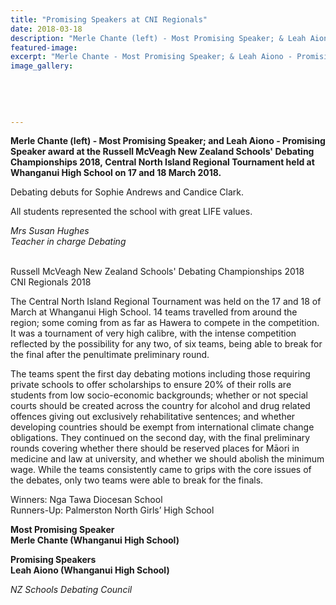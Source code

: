```yaml
---
title: "Promising Speakers at CNI Regionals"
date: 2018-03-18
description: "Merle Chante (left) - Most Promising Speaker; & Leah Aiono - Promising Speaker award at CNI Regional Debating Tourn..."
featured-image: 
excerpt: "Merle Chante - Most Promising Speaker; & Leah Aiono - Promising Speaker award at the CNI Regional Debating Tournament held at Whanganui High School."
image_gallery:
    
    
    
    
    
---
```


<p><strong>Merle Chante (left) - Most Promising Speaker; and&nbsp;Leah Aiono - Promising Speaker award at the <span>Russell McVeagh New Zealand Schools' Debating Championships 2018,&nbsp;</span>Central North Island Regional Tournament held at Whanganui High School on 17 and 18 March 2018.</strong></p>
<p>Debating debuts for Sophie Andrews and Candice Clark.</p>
<p>All students represented the school with great LIFE values.</p>
<p><em>Mrs Susan Hughes</em><br /><em>Teacher in charge Debating</em></p>
<p><br />Russell McVeagh New Zealand Schools' Debating Championships 2018<br /><span>CNI Regionals 2018</span></p>
<p>The Central North Island Regional Tournament was held on the 17&nbsp;and 18&nbsp;of March at Whanganui High School. 14 teams travelled from around the region; some coming from as far as Hawera to compete in the competition. It was a tournament of very high calibre, with the intense competition reflected by the possibility for any two, of six teams, being able to break for the final after the penultimate preliminary round.</p>
<p>The teams spent the first day debating motions including those requiring private schools to offer scholarships to ensure 20% of their rolls are students from low socio-economic backgrounds; whether or not special courts should be created across the country for alcohol and drug related offences giving out exclusively rehabilitative sentences; and whether developing countries should be exempt from international climate change obligations. They continued on the second day, with the final preliminary rounds covering whether there should be reserved places for Māori in medicine and law at university, and whether we should abolish the minimum wage. While the teams consistently came to grips with the core issues of the debates, only two teams were able to break for the finals.</p>
<p><span>Winners: Nga Tawa Diocesan School</span><br /><span>Runners-Up: Palmerston North Girls&rsquo; High School<br /></span></p>
<p><strong>Most Promising Speaker<br />Merle Chante (Whanganui High School)</strong></p>
<p><strong>Promising Speakers<br />Leah Aiono (Whanganui High School)</strong></p>
<p><em>NZ Schools Debating Council</em></p>

